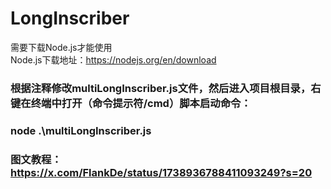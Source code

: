 # LongInscriber
需要下载Node.js才能使用  
Node.js下载地址：https://nodejs.org/en/download  

### 根据注释修改multiLongInscriber.js文件，然后进入项目根目录，右键在终端中打开（命令提示符/cmd）脚本启动命令： 
### node .\multiLongInscriber.js  
### 图文教程：https://x.com/FlankDe/status/1738936788411093249?s=20
